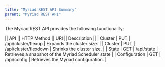 ```yaml
---
title: "Myriad REST API Summary"
parent: "Myriad REST API"
---
```

The Myriad REST API provides the following functionality:

|| API       || HTTP Method || URI                   || Description ||
| Cluster    | PUT          | /api/cluster/flexup    | Expands the cluster size. |
| Cluster    | PUT          | /api/cluster/flexdown  | Shrinks the cluster size. |
| State      | GET          | /api/state             | Retrieves a snapshot of the Myriad Scheduler state |
| Configuration | GET       | /api/config            | Retrieves the Myriad configuration. |


